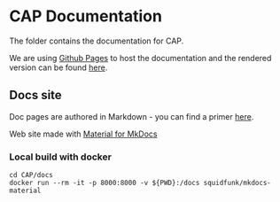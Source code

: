 # CAP Documentation

The folder contains the documentation for CAP.

We are using [Github Pages](https://github.com/dotnetcore/CAP/tree/gh-pages) to host the documentation and the rendered version can be found [here](http://cap.dotnetcore.xyz).

## Docs site

Doc pages are authored in Markdown  - you can find a primer [here](https://help.gamejolt.com/markdown).

Web site made with [Material for MkDocs](https://squidfunk.github.io/mkdocs-material/)

### Local build with docker

```
cd CAP/docs
docker run --rm -it -p 8000:8000 -v ${PWD}:/docs squidfunk/mkdocs-material
```